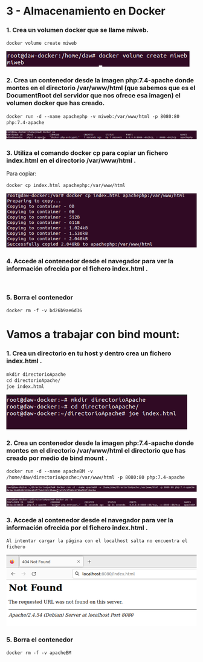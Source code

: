 # 3 - Almacenamiento en Docker

### 1. Crea un volumen docker que se llame miweb.
```shh
docker volume create miweb
```
![](imagenes/Captura.PNG)

### 2. Crea un contenedor desde la imagen php:7.4-apache donde montes en el directorio /var/www/html (que sabemos que es el DocumentRoot del servidor que nos ofrece esa imagen) el volumen docker que has creado.

```shh
docker run -d --name apachephp -v miweb:/var/www/html -p 8080:80 php:7.4-apache
```
![](imagenes/Captura2.PNG)

### 3. Utiliza el comando docker cp para copiar un fichero index.html en el directorio /var/www/html .

Para copiar:
```shh
docker cp index.html apachephp:/var/www/html
```

![](imagenes/Captura2_1.PNG)

### 4. Accede al contenedor desde el navegador para ver la información ofrecida por el fichero index.html .


![]()

### 5. Borra el contenedor

```shh
docker rm -f -v bd26b9ae6d36
```

# Vamos a trabajar con bind mount:

### 1. Crea un directorio en tu host y dentro crea un fichero index.html .

```shh
mkdir directorioApache
cd directorioApache/
joe index.html
```

![](imagenes/Captura3.PNG)

### 2. Crea un contenedor desde la imagen php:7.4-apache donde montes en el directorio /var/www/html el directorio que has creado por medio de bind mount .

```shh
docker run -d --name apacheBM -v /home/daw/directorioApache:/var/www/html -p 8080:80 php:7.4-apache
```

![](imagenes/Captura4.PNG)

![](imagenes/Captura5.PNG)

### 3. Accede al contenedor desde el navegador para ver la información ofrecida por el fichero index.html .

```shh
Al intentar cargar la página con el localhost salta no encuentra el fichero
```
![](imagenes/Captura6.PNG)

### 5. Borra el contenedor

```shh
docker rm -f -v apacheBM
```

